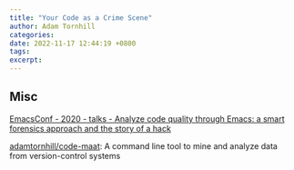 ```yaml
---
title: "Your Code as a Crime Scene"
author: Adam Tornhill
categories: 
date: 2022-11-17 12:44:19 +0800
tags: 
excerpt: 
---
```






## Misc

[EmacsConf - 2020 - talks - Analyze code quality through Emacs: a smart forensics approach and the story of a hack](https://emacsconf.org/2020/talks/24/)

[adamtornhill/code-maat](https://github.com/adamtornhill/code-maat): A command line tool to mine and analyze data from version-control systems




